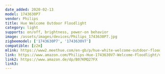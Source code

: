 ```yaml
---
date_added: 2020-02-13
model: 1743630P7
vendor: Philips
title: Hue Welcome Outdoor Floodlight
category: light
supports: on/off, brightness, power-on behavior
image: /assets/images/devices/Philips_1743630P7.jpg
zigbeemodel: ['1743630P7', '1743630V7']
compatible: [z2m]
mlink: https://www2.meethue.com/en-gb/p/hue-white-welcome-outdoor-floodlight/1743630P7
link: https://www.amazon.com/Philips-Hue-1743630V7-Welcome-Floodlight/dp/B07NDGBHTQ
link2: https://www.amazon.de/dp/B07KMQ27FX
link3: 
---
```

